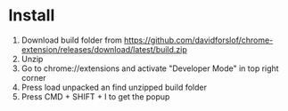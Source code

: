 # Install

1. Download build folder from https://github.com/davidforslof/chrome-extension/releases/download/latest/build.zip
2. Unzip
3. Go to chrome://extensions and activate "Developer Mode" in top right corner
4. Press load unpacked an find unzipped build folder
5. Press CMD + SHIFT + I to get the popup
